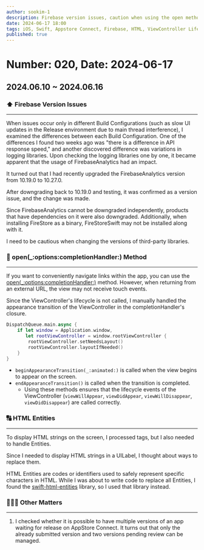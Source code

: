 ```yaml
---
author: sookim-1
description: Firebase version issues, caution when using the open method, manual invocation of ViewController lifecycle, handling HTML Entities
date: 2024-06-17 18:00
tags: iOS, Swift, Appstore Connect, Firebase, HTML, ViewController LifeCycle
published: true
---
```

# Number: 020, Date: 2024-06-17
## 2024.06.10 ~ 2024.06.16
### ⬆️ Firebase Version Issues

---

When issues occur only in different Build Configurations (such as slow UI updates in the Release environment due to main thread interference), I examined the differences between each Build Configuration. One of the differences I found two weeks ago was "there is a difference in API response speed," and another discovered difference was variations in logging libraries. Upon checking the logging libraries one by one, it became apparent that the usage of FirebaseAnalytics had an impact.

It turned out that I had recently upgraded the FirebaseAnalytics version from 10.19.0 to 10.27.0.

After downgrading back to 10.19.0 and testing, it was confirmed as a version issue, and the change was made.

Since FirebaseAnalytics cannot be downgraded independently, products that have dependencies on it were also downgraded. Additionally, when installing FireStore as a binary, FireStoreSwift may not be installed along with it.

I need to be cautious when changing the versions of third-party libraries.



### 🚀 open(_:options:completionHandler:) Method
---

If you want to conveniently navigate links within the app, you can use the [open(_:options:completionHandler:)](https://developer.apple.com/documentation/uikit/uiapplication/1648685-open) method. However, when returning from an external URL, the view may not receive touch events.

Since the ViewController's lifecycle is not called, I manually handled the appearance transition of the ViewController in the completionHandler's closure.

```swift
DispatchQueue.main.async {
    if let window = Application.window,
       let rootViewController = window.rootViewController {
        rootViewController.setNeedsLayout()
        rootViewController.layoutIfNeeded()
    }
}
```

- `beginAppearanceTransition(_:animated:)` is called when the view begins to appear on the screen.
- `endAppearanceTransition()` is called when the transition is completed.
    - Using these methods ensures that the lifecycle events of the ViewController (`viewWillAppear`, `viewDidAppear`, `viewWillDisappear`, `viewDidDisappear`) are called correctly.

### 🔠 HTML Entities
---

To display HTML strings on the screen, I processed tags, but I also needed to handle Entities.

Since I needed to display HTML strings in a UILabel, I thought about ways to replace them.

HTML Entities are codes or identifiers used to safely represent specific characters in HTML. While I was about to write code to replace all Entities, I found the [swift-html-entities](https://github.com/Kitura/swift-html-entities) library, so I used that library instead.


### 🙋🏻‍♂️ Other Matters
---

1. I checked whether it is possible to have multiple versions of an app waiting for release on AppStore Connect. It turns out that only the already submitted version and two versions pending review can be managed.
